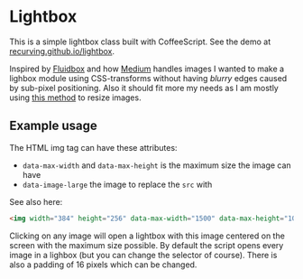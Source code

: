 # Lightbox

This is a simple lightbox class built with CoffeeScript. See the demo at [recurving.github.io/lightbox](http://recurving.github.io/lightbox).

Inspired by [Fluidbox](http://codepen.io/terrymun/full/JKHwp) and how [Medium](http://medium.com) handles images I wanted to make a lighbox module using CSS-transforms without having *blurry* edges caused by sub-pixel positioning. Also it should fit more my needs as I am mostly using [this method](http://alistapart.com/article/creating-intrinsic-ratios-for-video) to resize images.

## Example usage

The HTML img tag can have these attributes:

  - `data-max-width` and `data-max-height` is the maximum size the image can have
  - `data-image-large` the image to replace the `src` with

See also here:

```html
<img width="384" height="256" data-max-width="1500" data-max-height="1000" data-image-large="large.jpg" src="small.jpg">
```

Clicking on any image will open a lightbox with this image centered on the screen with the maximum size possible. By default the script opens every image in a lighbox (but you can change the selector of course). There is also a padding of 16 pixels which can be changed.
